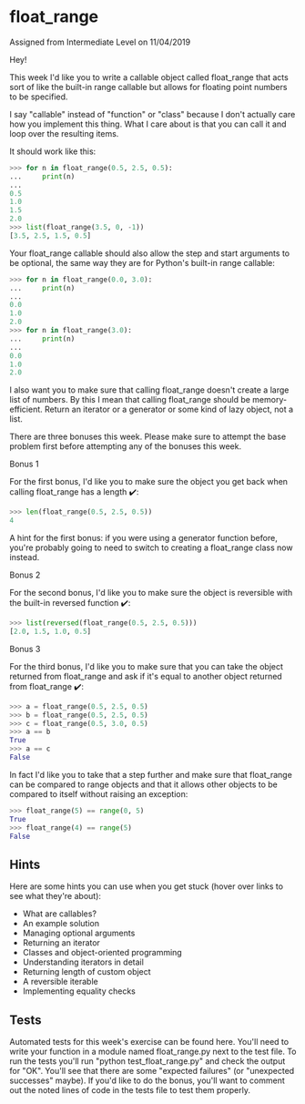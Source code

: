
# float_range

Assigned from Intermediate Level on 11/04/2019

Hey!

This week I'd like you to write a callable object called float_range that acts sort of like the built-in range callable but allows for floating point numbers to be specified.

I say "callable" instead of "function" or "class" because I don't actually care how you implement this thing. What I care about is that you can call it and loop over the resulting items.

It should work like this:

```python
>>> for n in float_range(0.5, 2.5, 0.5):
...     print(n)
...
0.5
1.0
1.5
2.0
>>> list(float_range(3.5, 0, -1))
[3.5, 2.5, 1.5, 0.5]
```

Your float_range callable should also allow the step and start arguments to be optional, the same way they are for Python's built-in range callable:

```python
>>> for n in float_range(0.0, 3.0):
...     print(n)
...
0.0
1.0
2.0
>>> for n in float_range(3.0):
...     print(n)
...
0.0
1.0
2.0
```

I also want you to make sure that calling float_range doesn't create a large list of numbers. By this I mean that calling float_range should be memory-efficient. Return an iterator or a generator or some kind of lazy object, not a list.

There are three bonuses this week. Please make sure to attempt the base problem first before attempting any of the bonuses this week.

Bonus 1

For the first bonus, I'd like you to make sure the object you get back when calling float_range has a length ✔️:

```python
>>> len(float_range(0.5, 2.5, 0.5))
4
```

A hint for the first bonus: if you were using a generator function before, you're probably going to need to switch to creating a float_range class now instead.

Bonus 2

For the second bonus, I'd like you to make sure the object is reversible with the built-in reversed function ✔️:

```python
>>> list(reversed(float_range(0.5, 2.5, 0.5)))
[2.0, 1.5, 1.0, 0.5]
```

Bonus 3

For the third bonus, I'd like you to make sure that you can take the object returned from float_range and ask if it's equal to another object returned from float_range ✔️:

```python
>>> a = float_range(0.5, 2.5, 0.5)
>>> b = float_range(0.5, 2.5, 0.5)
>>> c = float_range(0.5, 3.0, 0.5)
>>> a == b
True
>>> a == c
False
```

In fact I'd like you to take that a step further and make sure that float_range can be compared to range objects and that it allows other objects to be compared to itself without raising an exception:

```python
>>> float_range(5) == range(0, 5)
True
>>> float_range(4) == range(5)
False
```

## Hints

Here are some hints you can use when you get stuck (hover over links to see what they're about):

- What are callables?
- An example solution
- Managing optional arguments
- Returning an iterator
- Classes and object-oriented programming
- Understanding iterators in detail
- Returning length of custom object
- A reversible iterable
- Implementing equality checks

## Tests

Automated tests for this week's exercise can be found here. You'll need to write your function in a module named float_range.py next to the test file. To run the tests you'll run "python test_float_range.py" and check the output for "OK". You'll see that there are some "expected failures" (or "unexpected successes" maybe). If you'd like to do the bonus, you'll want to comment out the noted lines of code in the tests file to test them properly.
